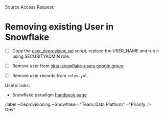 <!-- format should be something like 'user deprovisioning - firstname last initial' -->
<!-- example: user deprovisioning - John S -->


Source Access Request: <!-- link to source  Access Request issue or Offboarding issue, it should be approved and ready for deprovisioning -->

# Removing existing User in Snowflake

- [ ] Copy the [user_deprovision.sql](https://gitlab.com/gitlab-data/analytics/-/blob/master/permissions/snowflake/user_deprovision.sql) script, replace the USER_NAME and run it using SECURITYADMIN role.
- [ ] Remove user from [okta-snowflake-users google group](https://groups.google.com/a/gitlab.com/g/okta-snowflake-users/members)
- [ ] Remove user records from `roles.yml`. 


Useful links:
- Snowflake paradigm [handbook page](https://about.gitlab.com/handbook/business-technology/data-team/platform/#snowflake-permissions-paradigm)

/label ~Deprovisioning ~Snowflake ~"Team::Data Platform"  ~"Priority::1-Ops"